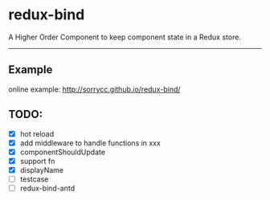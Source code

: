# redux-bind

A Higher Order Component to keep component state in a Redux store.

---

## Example

online example: http://sorrycc.github.io/redux-bind/

## TODO:

- [x] hot reload
- [x] add middleware to handle functions in xxx
- [x] componentShouldUpdate
- [x] support fn
- [x] displayName
- [ ] testcase
- [ ] redux-bind-antd
